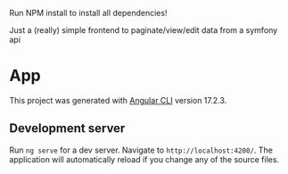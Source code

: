 Run NPM install to install all dependencies!

Just a (really) simple frontend to paginate/view/edit data from a symfony api


# App

This project was generated with [Angular CLI](https://github.com/angular/angular-cli) version 17.2.3.

## Development server

Run `ng serve` for a dev server. Navigate to `http://localhost:4200/`. The application will automatically reload if you change any of the source files.


